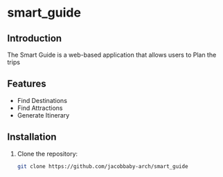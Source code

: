 # smart_guide

## Introduction
The Smart Guide is a web-based application that allows users to Plan the trips

## Features
- Find Destinations
- Find Attractions
- Generate Itinerary 

## Installation
1. Clone the repository:
   ```bash
   git clone https://github.com/jacobbaby-arch/smart_guide 